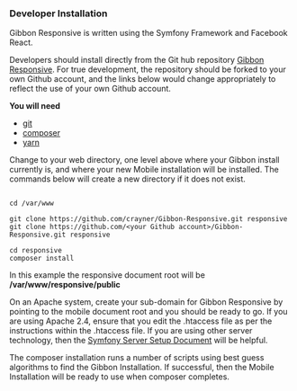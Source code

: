 ### Developer Installation
Gibbon Responsive is written using the Symfony Framework and Facebook React. 

Developers should install directly from the Git hub repository <a href="https://github.com/crayner/Gibbon-Responsive" target="_blank">Gibbon Responsive</a>.  For true development, the repository should be forked to your own Github account, and the links below would change appropriately to reflect the use of your own Github account.

__You will need__
- <a href="https://www.linode.com/docs/development/version-control/how-to-install-git-on-linux-mac-and-windows/" target="_blank">git</a>
- <a href="https://getcomposer.org/doc/00-intro.md" target="_blank">composer</a>
- <a href="https://yarnpkg.com/lang/en/docs/install/" target="_blank">yarn</a>

Change to your web directory, one level above where your Gibbon install currently is, and where your new Mobile installation will be installed.  The commands below will create a new directory if it does not exist.

```

cd /var/www

git clone https://github.com/crayner/Gibbon-Responsive.git responsive
git clone https://github.com/<your Github account>/Gibbon-Responsive.git responsive

cd responsive
composer install

```
In this example the responsive document root will be __/var/www/responsive/public__

On an Apache system, create your sub-domain for Gibbon Responsive  by pointing to the mobile document root and you should be ready to go.  If you are using Apache 2.4, ensure that you edit the .htaccess file as per the instructions within the .htaccess file.  If you are using other server technology, then the [Symfony Server Setup Document](https://symfony.com/doc/current/setup/web_server_configuration.html) will be helpful.

The composer installation runs a number of scripts using best guess algorithms to find the Gibbon Installation.  If successful, then the Mobile Installation will be ready to use when composer completes.
